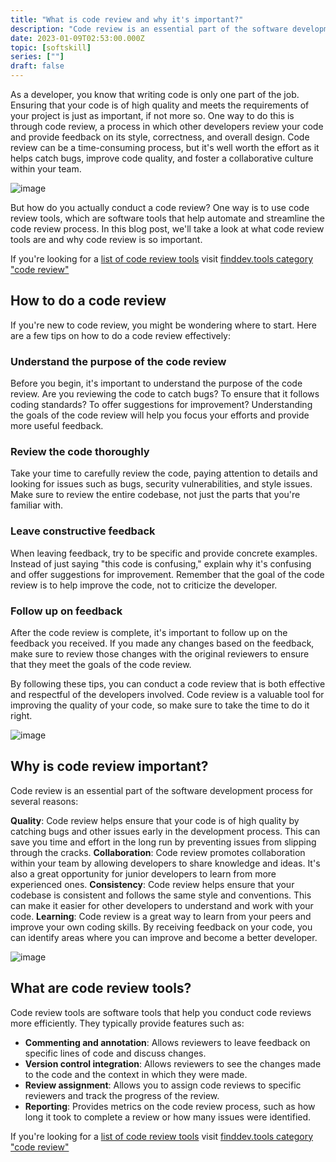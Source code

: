 ```yaml
---
title: "What is code review and why it's important?"
description: "Code review is an essential part of the software development process, as it helps ensure that your code is of high quality and meets the needs of your project"
date: 2023-01-09T02:53:00.000Z
topic: [softskill]
series: [""]
draft: false
---
```

As a developer, you know that writing code is only one part of the job. Ensuring that your code is of high quality and meets the requirements of your project is just as important, if not more so. One way to do this is through code review, a process in which other developers review your code and provide feedback on its style, correctness, and overall design. Code review can be a time-consuming process, but it's well worth the effort as it helps catch bugs, improve code quality, and foster a collaborative culture within your team.

![image](https://i.ibb.co/4KYfXfw/Screen-Shot-2023-01-09-at-11-02-34.png)

But how do you actually conduct a code review? One way is to use code review tools, which are software tools that help automate and streamline the code review process. In this blog post, we'll take a look at what code review tools are and why code review is so important.

If you're looking for a [list of code review tools](https://finddev.tools/category/code-review) visit [finddev.tools category "code review"](https://finddev.tools/category/code-review)

## How to do a code review
 If you're new to code review, you might be wondering where to start. Here are a few tips on how to do a code review effectively:

### Understand the purpose of the code review
Before you begin, it's important to understand the purpose of the code review. Are you reviewing the code to catch bugs? To ensure that it follows coding standards? To offer suggestions for improvement? Understanding the goals of the code review will help you focus your efforts and provide more useful feedback.

### Review the code thoroughly
Take your time to carefully review the code, paying attention to details and looking for issues such as bugs, security vulnerabilities, and style issues. Make sure to review the entire codebase, not just the parts that you're familiar with.

### Leave constructive feedback
When leaving feedback, try to be specific and provide concrete examples. Instead of just saying "this code is confusing," explain why it's confusing and offer suggestions for improvement. Remember that the goal of the code review is to help improve the code, not to criticize the developer.

### Follow up on feedback
After the code review is complete, it's important to follow up on the feedback you received. If you made any changes based on the feedback, make sure to review those changes with the original reviewers to ensure that they meet the goals of the code review.

By following these tips, you can conduct a code review that is both effective and respectful of the developers involved. Code review is a valuable tool for improving the quality of your code, so make sure to take the time to do it right.

![image](https://i.ibb.co/1QmWKHT/Screen-Shot-2023-01-09-at-11-02-46.png)

## Why is code review important?
Code review is an essential part of the software development process for several reasons:

**Quality**: Code review helps ensure that your code is of high quality by catching bugs and other issues early in the development process. This can save you time and effort in the long run by preventing issues from slipping through the cracks.
**Collaboration**: Code review promotes collaboration within your team by allowing developers to share knowledge and ideas. It's also a great opportunity for junior developers to learn from more experienced ones.
**Consistency**: Code review helps ensure that your codebase is consistent and follows the same style and conventions. This can make it easier for other developers to understand and work with your code.
**Learning**: Code review is a great way to learn from your peers and improve your own coding skills. By receiving feedback on your code, you can identify areas where you can improve and become a better developer.

![image](https://i.ibb.co/K27p1yW/Screen-Shot-2023-01-09-at-11-02-53.png)

## What are code review tools?
Code review tools are software tools that help you conduct code reviews more efficiently. They typically provide features such as:

- **Commenting and annotation**: Allows reviewers to leave feedback on specific lines of code and discuss changes.
- **Version control integration**: Allows reviewers to see the changes made to the code and the context in which they were made.
- **Review assignment**: Allows you to assign code reviews to specific reviewers and track the progress of the review.
- **Reporting**: Provides metrics on the code review process, such as how long it took to complete a review or how many issues were identified.


If you're looking for a [list of code review tools](https://finddev.tools/category/code-review) visit [finddev.tools category "code review"](https://finddev.tools/category/code-review)
